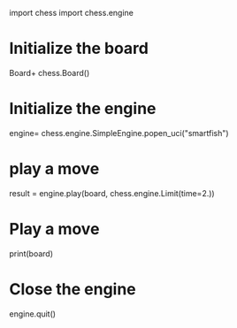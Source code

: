 import chess
import chess.engine

# Initialize the board
Board+ chess.Board()

# Initialize the engine
engine= chess.engine.SimpleEngine.popen_uci("smartfish")

# play a move
result = engine.play(board, chess.engine.Limit(time=2.))

# Play a move
print(board)

# Close the engine
engine.quit()
